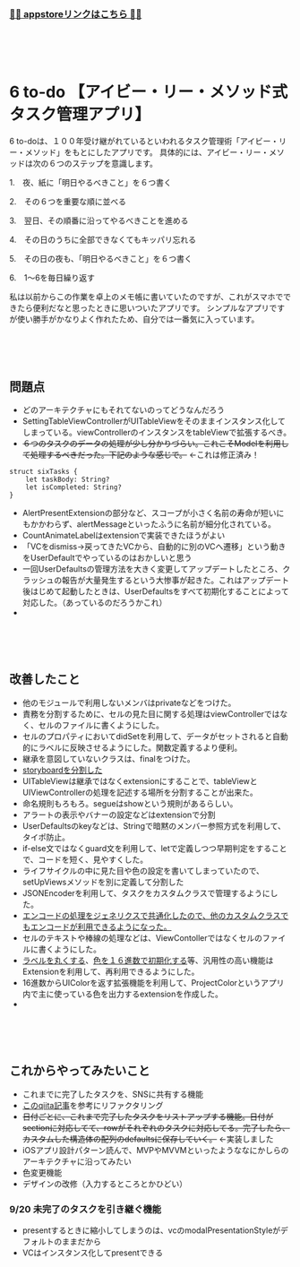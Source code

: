 ### [🙆‍♀️ appstoreリンクはこちら 🙆‍♀️](https://apps.apple.com/jp/app/6-to-do-%E3%82%A2%E3%82%A4%E3%83%93%E3%83%BC-%E3%83%AA%E3%83%BC-%E3%83%A1%E3%82%BD%E3%83%83%E3%83%89%E5%BC%8F%E3%82%BF%E3%82%B9%E3%82%AF%E7%AE%A1%E7%90%86%E3%82%A2%E3%83%97%E3%83%AA/id1555816223#?platform=iphone)

<br>
<br>
<br>

# 6 to-do 【アイビー・リー・メソッド式タスク管理アプリ‪】‬

6 to-doは、１００年受け継がれているといわれるタスク管理術「アイビー・リー・メソッド」をもとにしたアプリです。
具体的には、アイビー・リー・メソッドは次の６つのステップを意識します。


1.　夜、紙に「明日やるべきこと」を６つ書く

2.　その６つを重要な順に並べる

3.　翌日、その順番に沿ってやるべきことを進める

4.　その日のうちに全部できなくてもキッパリ忘れる

5.　その日の夜も、「明日やるべきこと」を６つ書く

6.　1〜6を毎日繰り返す


私は以前からこの作業を卓上のメモ帳に書いていたのですが、これがスマホでできたら便利だなと思ったときに思いついたアプリです。
シンプルなアプリですが使い勝手がかなりよく作れたため、自分では一番気に入っています。

<br>
<br>
<br>

## 問題点
- どのアーキテクチャにもそれてないのってどうなんだろう
- SettingTableViewControllerがUITableViewをそのままインスタンス化してしまっている。viewControllerのインスタンスをtableViewで拡張するべき。
- ~~６つのタスクのデータの処理が少し分かりづらい。これこそModelを利用して処理するべきだった。下記のような感じで。~~ ←これは修正済み！
~~~
struct sixTasks {
    let taskBody: String?
    let isCompleted: String?
}
~~~
- AlertPresentExtensionの部分など、スコープが小さく名前の寿命が短いにもかかわらず、alertMessageといったふうに名前が細分化されている。
- CountAnimateLabelはextensionで実装できたほうがよい
- 「VCをdismiss→戻ってきたVCから、自動的に別のVCへ遷移」という動きをUserDefaultでやっているのはおかしいと思う
- 一回UserDefaultsの管理方法を大きく変更してアップデートしたところ、クラッシュの報告が大量発生するという大惨事が起きた。これはアップデート後はじめて起動したときは、UserDefaultsをすべて初期化することによって対応した。（あっているのだろうかこれ）
- 

<br>
<br>
<br>

## 改善したこと
- 他のモジュールで利用しないメンバはprivateなどをつけた。
- 責務を分割するために、セルの見た目に関する処理はviewControllerではなく、セルのファイルに書くようにした。
- セルのプロパティにおいてdidSetを利用して、データがセットされると自動的にラベルに反映させるようにした。関数定義するより便利。
- 継承を意図していないクラスは、finalをつけた。
- [storyboardを分割した](https://qiita.com/miyakooti/items/6d1f6368344468e49b0e)
- UITableViewは継承ではなくextensionにすることで、tableViewとUIViewControllerの処理を記述する場所を分割することが出来た。
- 命名規則もろもろ。segueはshowという規則があるらしい。
- アラートの表示やバナーの設定などはextensionで分割
- UserDefaultsのkeyなどは、Stringで暗黙のメンバー参照方式を利用して、タイポ防止。
- if-else文ではなくguard文を利用して、letで定義しつつ早期判定をすることで、コードを短く、見やすくした。
- ライフサイクルの中に見た目や色の設定を書いてしまっていたので、setUpViewsメソッドを別に定義して分割した
- JSONEncoderを利用して、タスクをカスタムクラスで管理するようにした。
- [エンコードの処理をジェネリクスで共通化したので、他のカスタムクラスでもエンコードが利用できるようになった。](https://github.com/miyakooti/myWiki/wiki/JSONEncoder.swift)
- セルのテキストや棒線の処理などは、ViewContollerではなくセルのファイルに書くようにした。
- [ラベルを丸くする](https://github.com/miyakooti/myWiki/wiki/%E6%AD%A3%E6%96%B9%E5%BD%A2%E3%81%AE%E3%83%A9%E3%83%99%E3%83%AB%E3%82%92%E5%86%86%E3%81%AB%E3%81%99%E3%82%8B)、[色を１６進数で初期化する](https://github.com/miyakooti/myWiki/wiki/6%E6%A1%81%E3%81%AE16%E9%80%B2%E6%95%B0%E3%81%A7UIColor%E3%82%92%E5%88%9D%E6%9C%9F%E5%8C%96%E3%81%99%E3%82%8B)等、汎用性の高い機能はExtensionを利用して、再利用できるようにした。
- 16進数からUIColorを返す拡張機能を利用して、ProjectColorというアプリ内で主に使っている色を出力するextensionを作成した。
- 

<br>
<br>
<br>

## これからやってみたいこと
- これまでに完了したタスクを、SNSに共有する機能
- [このqiita記事](https://qiita.com/MaShunzhe/items/ed74b48656729389a6e6)を参考にリファクタリング
- ~~日付ごとに、これまで完了したタスクをリストアップする機能。日付がsectionに対応してて、rowがそれぞれのタスクに対応してる。完了したら、カスタムした構造体の配列のdefaultsに保存していく。~~ ←実装しました
- iOSアプリ設計パターン読んで、MVPやMVVMといったようななにかしらのアーキテクチャに沿ってみたい
- 色変更機能
- デザインの改修（入力するところとかひどい）


### 9/20 未完了のタスクを引き継ぐ機能

- presentするときに縮小してしまうのは、vcのmodalPresentationStyleがデフォルトのままだから
- VCはインスタンス化してpresentできる
